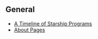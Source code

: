 ## General

* [A Timeline of Starship Programs](/pages/timeline.html)
* [About Pages](/about/index.html)
